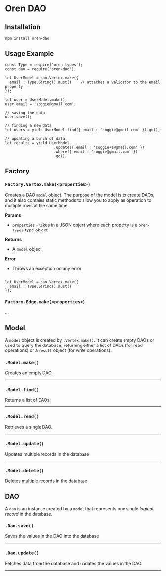 # Oren DAO

## Installation

    npm install oren-dao

## Usage Example

    const Type = require('oren-types');
    const dao = require('oren-dao');

    let UserModel = dao.Vertex.make({
      email : Type.String().must()    // attaches a validator to the email property
    });

    let user = UserModel.make();
    user.email = 'soggie@gmail.com';

    // saving the data
    user.save();

    // finding a new data
    let users = yield UserModel.find({ email : 'soggie@gmail.com' }).go();

    // updating a bunch of data
    let results = yield UserModel
                          .update({ email : 'soggie+1@gmail.com' })
                          .where({ email : 'soggie@gmail.com' })
                          .go();

## Factory

### `Factory.Vertex.make(<properties>)`

Creates a DAO `model` object. The purpose of the model is to create DAOs, and it also contains static methods to allow you to apply an operation to multiple rows at the same time.

**Params**

* `properties` - takes in a JSON object where each property is a `oren-types` type object

**Returns**

* A `model` object

**Error**

* Throws an exception on any error

```Example:

let UserModel = dao.Vertex.make({
  email : Type.String().must()
});
```

### `Factory.Edge.make(<properties>)`

...

## Model

A `model` object is created by `.Vertex.make()`. It can create empty DAOs or used to query the database, returning either a list of DAOs (for read operations) or a `result` object (for write operations).

### `.Model.make()`

Creates an empty DAO.

---

### `.Model.find()`

Returns a list of DAOs.

---

### `.Model.read()`

Retrieves a single DAO.

---

### `.Model.update()`

Updates multiple records in the database

---

### `.Model.delete()`

Deletes multiple records in the database

## DAO

A `dao` is an instance created by a `model` that represents one single _logical record_ in the database.

### `.Dao.save()`

Saves the values in the DAO into the database

---

### `.Dao.update()`

Fetches data from the database and updates the values in the DAO.

---
